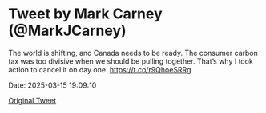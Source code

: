 # Tweet by Mark Carney (@MarkJCarney)

The world is shifting, and Canada needs to be ready. The consumer carbon tax was too divisive when we should be pulling together. That’s why I took action to cancel it on day one. https://t.co/r9QhoeSRRg

Date: 2025-03-15 19:09:10

[Original Tweet](https://x.com/MarkJCarney/status/1900987653983551663)
